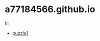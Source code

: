 # a77184566.github.io

hi

<!-- [puzzle0](puzzle0/puzzle0.html) -->
* [puzzle1](puzzle1/puzzle1.html)
